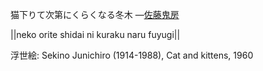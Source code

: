 猫下りて次第にくらくなる冬木
—[佐藤鬼房](https://ja.wikipedia.org/wiki/佐藤鬼房)

||neko orite shidai ni kuraku naru fuyugi||

浮世絵: Sekino Junichiro (1914-1988), Cat and kittens, 1960